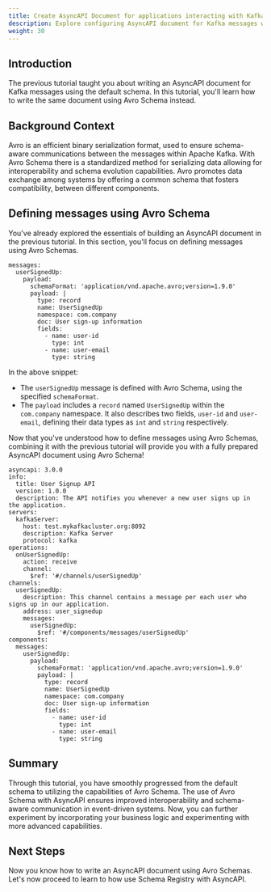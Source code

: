 ```yaml
---
title: Create AsyncAPI Document for applications interacting with Kafka using Avro Schema
description: Explore configuring AsyncAPI document for Kafka messages with Avro Schema.
weight: 30
---
```


## Introduction

The previous tutorial taught you about writing an AsyncAPI document for Kafka messages using the default schema. In this tutorial, you'll learn how to write the same document using Avro Schema instead.

## Background Context

Avro is an efficient binary serialization format, used to ensure schema-aware communications between the messages within Apache Kafka. With Avro Schema there is a standardized method for serializing data allowing for interoperability and schema evolution capabilities. Avro promotes data exchange among systems by offering a common schema that fosters compatibility, between different components. 

## Defining messages using Avro Schema

You've already explored the essentials of building an AsyncAPI document in the previous tutorial. In this section, you'll focus on defining messages using Avro Schemas. 

```
messages:
  userSignedUp:
    payload:
      schemaFormat: 'application/vnd.apache.avro;version=1.9.0'
      payload: |
        type: record
        name: UserSignedUp
        namespace: com.company
        doc: User sign-up information
        fields:
          - name: user-id
            type: int
          - name: user-email
            type: string
```

In the above snippet: 
- The `userSignedUp` message is defined with Avro Schema, using the specified `schemaFormat`.
- The `payload` includes a `record` named `UserSignedUp` within the `com.company` namespace. It also describes two fields, `user-id` and `user-email`, defining their data types as `int` and `string` respectively.

Now that you've understood how to define messages using Avro Schemas, combining it with the previous tutorial will provide you with a fully prepared AsyncAPI document using Avro Schema!

```
asyncapi: 3.0.0
info:
  title: User Signup API
  version: 1.0.0
  description: The API notifies you whenever a new user signs up in the application.
servers:
  kafkaServer:
    host: test.mykafkacluster.org:8092
    description: Kafka Server
    protocol: kafka
operations:
  onUserSignedUp:
    action: receive
    channel:
      $ref: '#/channels/userSignedUp'
channels:
  userSignedUp:
    description: This channel contains a message per each user who signs up in our application.
    address: user_signedup
    messages:
      userSignedUp:
        $ref: '#/components/messages/userSignedUp'
components:
  messages:
    userSignedUp:
      payload:
        schemaFormat: 'application/vnd.apache.avro;version=1.9.0'
        payload: |
          type: record
          name: UserSignedUp
          namespace: com.company
          doc: User sign-up information
          fields:
            - name: user-id
              type: int
            - name: user-email
              type: string
```

## Summary

Through this tutorial, you have smoothly progressed from the default schema to utilizing the capabilities of Avro Schema. The use of Avro Schema with AsyncAPI ensures improved interoperability and schema-aware communication in event-driven systems.  Now, you can further experiment by incorporating your business logic and experimenting with more advanced capabilities.

## Next Steps
Now you know how to write an AsyncAPI document using Avro Schemas. Let's now proceed to learn to how use Schema Registry with AsyncAPI. 